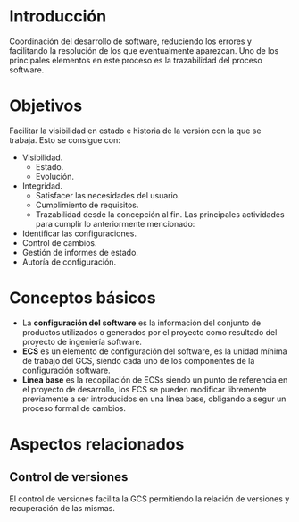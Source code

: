 # Introducción
Coordinación del desarrollo de software, reduciendo los errores y facilitando la resolución de los que eventualmente aparezcan. Uno de los principales elementos en este proceso es la trazabilidad del proceso software.
# Objetivos
Facilitar la visibilidad en estado e historia de la versión con la que se trabaja. Esto se consigue con:
- Visibilidad.
	- Estado.
	- Evolución.
- Integridad.
	- Satisfacer las necesidades del usuario.
	- Cumplimiento de requisitos.
	- Trazabilidad desde la concepción al fin.
Las principales actividades para cumplir lo anteriormente mencionado:
- Identificar las configuraciones.
- Control de cambios.
- Gestión de informes de estado.
- Autoría de configuración.
# Conceptos básicos
- La **configuración del software** es la información del conjunto de productos utilizados o generados por el proyecto como resultado del proyecto de ingeniería software.
- **ECS** es un elemento de configuración del software, es la unidad mínima de trabajo del GCS, siendo cada uno de los componentes de la configuración software.
- **Línea base** es la recopilación de ECSs siendo un punto de referencia en el proyecto de desarrollo, los ECS se pueden modificar libremente previamente a ser introducidos en una línea base, obligando a segur un proceso formal de cambios.
# Aspectos relacionados
## Control de versiones
El control de versiones facilita la GCS permitiendo la relación de versiones y recuperación de las mismas.

